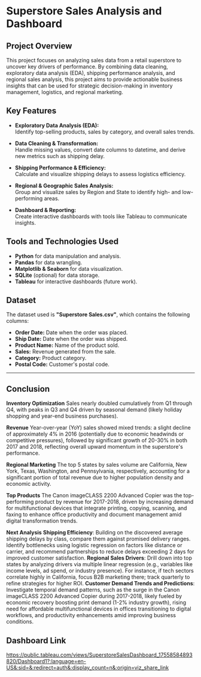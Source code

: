 # Superstore Sales Analysis and Dashboard
## Project Overview
This project focuses on analyzing sales data from a retail superstore to uncover key drivers of performance. By combining data cleaning, exploratory data analysis (EDA), shipping performance analysis, and regional sales analysis, this project aims to provide actionable business insights that can be used for strategic decision-making in inventory management, logistics, and regional marketing.

## Key Features
- **Exploratory Data Analysis (EDA):**  
  Identify top-selling products, sales by category, and overall sales trends.
  
- **Data Cleaning & Transformation:**  
  Handle missing values, convert date columns to datetime, and derive new metrics such as shipping delay.

- **Shipping Performance & Efficiency:**  
  Calculate and visualize shipping delays to assess logistics efficiency.

- **Regional & Geographic Sales Analysis:**  
  Group and visualize sales by Region and State to identify high- and low-performing areas.

- **Dashboard & Reporting:**  
Create interactive dashboards with tools like Tableau to communicate insights.

## Tools and Technologies Used
- **Python** for data manipulation and analysis.
- **Pandas** for data wrangling.
- **Matplotlib & Seaborn** for data visualization.
- **SQLite** (optional) for data storage.
- **Tableau** for interactive dashboards (future work).

## Dataset
The dataset used is **"Superstore Sales.csv"**, which contains the following columns:
- **Order Date:** Date when the order was placed.
- **Ship Date:** Date when the order was shipped.
- **Product Name:** Name of the product sold.
- **Sales:** Revenue generated from the sale.
- **Category:** Product category.
- **Postal Code:** Customer's postal code.

---

## Conclusion
**Inventory Optimization**
Sales nearly doubled cumulatively from Q1 through Q4, with peaks in Q3 and Q4 driven by seasonal demand (likely holiday shopping and year-end business purchases).

**Revenue**
Year-over-year (YoY) sales showed mixed trends: a slight decline of approximately 4% in 2016 (potentially due to economic headwinds or competitive pressures), followed by significant growth of 20-30% in both 2017 and 2018, reflecting overall upward momentum in the superstore's performance.

**Regional Marketing**
The top 5 states by sales volume are California, New York, Texas, Washington, and Pennsylvania, respectively, accounting for a significant portion of total revenue due to higher population density and economic activity.

**Top Products**
The Canon imageCLASS 2200 Advanced Copier was the top-performing product by revenue for 2017-2018, driven by increasing demand for multifunctional devices that integrate printing, copying, scanning, and faxing to enhance office productivity and document management amid digital transformation trends.

**Next Analysis**
**Shipping Efficiency**: Building on the discovered average shipping delays by class, compare them against promised delivery ranges. Identify bottlenecks using logistic regression on factors like distance or carrier, and recommend partnerships to reduce delays exceeding 2 days for improved customer satisfaction.
**Regional Sales Drivers**: Drill down into top states by analyzing drivers via multiple linear regression (e.g., variables like income levels, ad spend, or industry presence). For instance, if tech sectors correlate highly in California, focus B2B marketing there; track quarterly to refine strategies for higher ROI.
**Customer Demand Trends and Predictions**: Investigate temporal demand patterns, such as the surge in the Canon imageCLASS 2200 Advanced Copier during 2017-2018, likely fueled by economic recovery boosting print demand (1-2% industry growth), rising need for affordable multifunctional devices in offices transitioning to digital workflows, and productivity enhancements amid improving business conditions.

## Dashboard Link
https://public.tableau.com/views/SuperstoreSalesDashboard_17558584893820/Dashboard1?:language=en-US&:sid=&:redirect=auth&:display_count=n&:origin=viz_share_link

